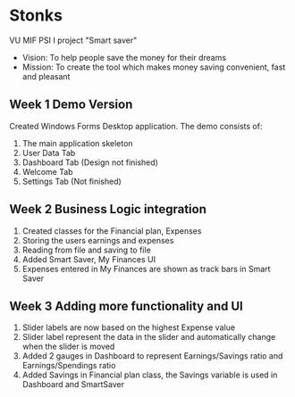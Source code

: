 # Stonks
VU MIF PSI I project "Smart saver"

* Vision: To help people save the money for their dreams
* Mission: To create the tool which makes money saving convenient, fast and pleasant

## Week 1 Demo Version
Created Windows Forms Desktop application. The demo consists of:
  1. The main application skeleton
  2. User Data Tab
  3. Dashboard Tab (Design not finished)
  4. Welcome Tab
  5. Settings Tab (Not finished)
## Week 2 Business Logic integration
  1. Created classes for the Financial plan, Expenses
  2. Storing the users earnings and expenses
  3. Reading from file and saving to file
  4. Added Smart Saver, My Finances UI
  5. Expenses entered in My Finances are shown as track bars in Smart Saver
## Week 3 Adding more functionality and UI
  1. Slider labels are now based on the highest Expense value
  2. Slider label represent the data in the slider and automatically change when the slider is moved
  3. Added 2 gauges in Dashboard to represent Earnings/Savings ratio and Earnings/Spendings ratio
  4. Added Savings in Financial plan class, the Savings variable is used in Dashboard and SmartSaver
